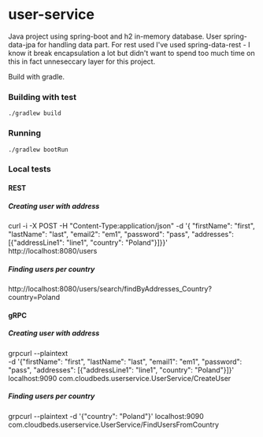 # user-service

Java project using spring-boot and h2 in-memory database. User spring-data-jpa for handling data part. For rest used I've
used spring-data-rest - I know it break encapsulation a lot but didn't want to spend too much time on this in fact unneseccary
layer for this project.

Build with gradle.

### Building with test

```shell
./gradlew build
```

### Running

```shell
./gradlew bootRun
```

### Local tests

#### REST 

##### Creating user with address
curl -i -X POST -H "Content-Type:application/json" -d '{  "firstName": "first", "lastName": "last", "email2": "em1", "password": "pass", "addresses": [{"addressLine1": "line1", "country": "Poland"}]}}' \
http://localhost:8080/users

##### Finding users per country
http://localhost:8080/users/search/findByAddresses_Country?country=Poland


#### gRPC

##### Creating user with address
grpcurl --plaintext \
-d '{"firstName": "first", "lastName": "last", "email1": "em1", "password": "pass", "addresses": [{"addressLine1": "line1", "country": "Poland"}]}' \
localhost:9090 com.cloudbeds.userservice.UserService/CreateUser

##### Finding users per country
grpcurl --plaintext -d '{"country": "Poland"}' localhost:9090 com.cloudbeds.userservice.UserService/FindUsersFromCountry
